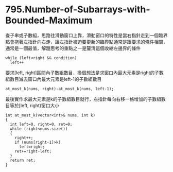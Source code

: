 # 795.Number-of-Subarrays-with-Bounded-Maximum

查子串或子數組，思路往滑動窗口上靠，滑動窗口的特性是當右指針走到一個臨界點會拖著左指針向右走，讓左指針被迫要更新的臨界點通常是跟要求的條件相關，通常是一個最值，解題思考的重點之一是釐清這個收縮左邊界的條件

```
while (left<right && condition)
  left++
```

要求[left, right]區間內子數組數目，換個想法是求窗口內最大元素是right的子數組數目減去窗口內最大元素是left-1的子數組數目

```
at_most_k(nums, right)-at_most_k(nums, left-1);
```

最後實作求最大元素是k的子數組數目就行，右指針每向右移一格增加的子數組數目等於[left, right)窗口大小

```
int at_most_k(vector<int>& nums, int k)
{
  int left=0, right=0, ret=0;
  while (right<nums.size())
  {
    right++;
    if (nums[right-1]>k)
      left=right;
    ret+=right-left;
  }
  return ret;
}
```
